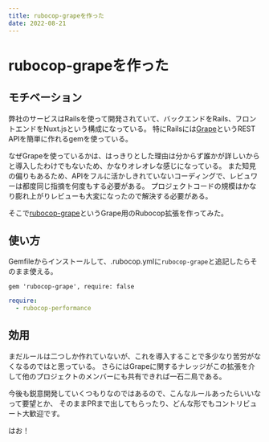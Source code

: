 ```yaml
---
title: rubocop-grapeを作った
date: 2022-08-21
---
```


# rubocop-grapeを作った

## モチベーション

弊社のサービスはRailsを使って開発されていて、バックエンドをRails、フロントエンドをNuxt.jsという構成になっている。
特にRailsには[Grape](https://github.com/ruby-grape/grape)というREST APIを簡単に作れるgemを使っている。

なぜGrapeを使っているかは、はっきりとした理由は分からず誰かが詳しいからと導入したわけでもないため、かなりオレオレな感じになっている。
また知見の偏りもあるため、APIをフルに活かしきれていないコーディングで、レビュワーは都度同じ指摘を何度もする必要がある。
プロジェクトコードの規模はかなり膨れ上がりレビューも大変になったので解決する必要がある。

そこで[rubocop-grape](https://github.com/kakubin/rubocop-grape)というGrape用のRubocop拡張を作ってみた。


## 使い方

Gemfileからインストールして、.rubocop.ymlに`rubocop-grape`と追記したらそのまま使える。
```Gemfile
gem 'rubocop-grape', require: false
```

```.rubocop.yml
require:
  - rubocop-performance
```


## 効用

まだルールは二つしか作れていないが、これを導入することで多少なり苦労がなくなるのではと思っている。
さらにはGrapeに関するナレッジがこの拡張を介して他のプロジェクトのメンバーにも共有できれば一石二鳥である。

今後も鋭意開発していくつもりなのではあるので、こんなルールあったらいいなって要望とか、
そのままPRまで出してもらったり、どんな形でもコントリビュート大歓迎です。

はお！
